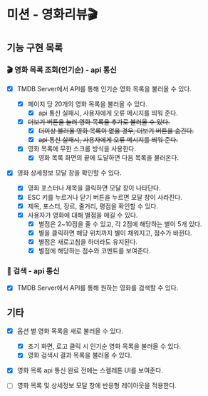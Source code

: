# 미션 - 영화리뷰🎬

## 기능 구현 목록

### 🎬 영화 목록 조회(인기순) - api 통신

- [x] TMDB Server에서 API를 통해 인기순 영화 목록을 불러올 수 있다.

  - [x] 페이지 당 20개의 영화 목록을 불러올 수 있다.
    - [x] api 통신 실패시, 사용자에게 오류 메시지를 띄워 준다.
  - [x] ~~더보기 버튼을 눌러 영화 목록을 추가로 불러올 수 있다.~~
    - [x] ~~더이상 불러올 영화 목록이 없을 경우, 더보기 버튼을 숨긴다.~~
    - [x] ~~api 통신 실패시, 사용자에게 오류 메시지를 띄워 준다.~~
  - [x] 영화 목록에 무한 스크롤 방식을 사용한다.
    - [x] 영화 목록 화면의 끝에 도달하면 다음 목록을 불러온다.

- [x] 영화 상세정보 모달 창을 확인할 수 있다.

  - [x] 영화 포스터나 제목을 클릭하면 모달 창이 나타단다.
  - [x] ESC 키를 누르거나 닫기 버튼을 누르면 모달 창이 사라진다.
  - [x] 제목, 포스터, 장르, 줄거리, 평점을 확인할 수 있다.
  - [x] 사용자가 영화에 대해 별점을 매길 수 있다.
    - [x] 별점은 2~10점을 줄 수 있고, 각 2점에 해당하는 별이 5개 있다.
    - [x] 별을 클릭하면 해당 위치까지 별이 채워지고, 점수가 바뀐다.
    - [x] 별점은 새로고침을 하더라도 유지된다.
    - [x] 별점에 해당하는 점수와 코멘트를 보여준다.

### 🔎 검색 - api 통신

- [x] TMDB Server에서 API를 통해 원하는 영화를 검색할 수 있다.

## 기타

- [x] 옵션 별 영화 목록을 새로 불러올 수 있다.

  - [x] 초기 화면, 로고 클릭 시 인기순 영화 목록을 불러올 수 있다.
  - [x] 영화 검색시 결과 목록을 불러올 수 있다.

- [x] 영화 목록 api 통신 완료 전에는 스켈레톤 UI를 보여준다.
- [ ] 영화 목록 및 상세정보 모달 창에 반응형 레이아웃을 적용한다.
